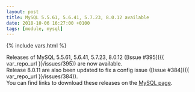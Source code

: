 ```yaml
---
layout: post
title: MySQL 5.5.61, 5.6.41, 5.7.23, 8.0.12 available
date: 2018-10-06 16:27:00 +0100
tags: [module, mysql]
---
```

{% include vars.html %}

Releases of MySQL 5.5.61, 5.6.41, 5.7.23, 8.0.12 ([Issue #395]({{ var_repo_url }}/issues/395)) are now available.<br />
Release 8.0.11 are also been updated to fix a config issue ([Issue #384]({{ var_repo_url }}/issues/384)).<br />
You can find links to download these releases on the [MySQL page](/modules/mysql/).